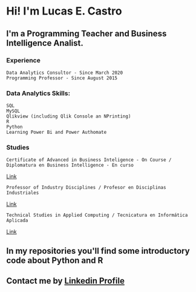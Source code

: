 # Hi! I'm Lucas E. Castro
## I'm a Programming Teacher and Business Intelligence Analist.

### Experience
```
Data Analytics Consultor - Since March 2020
Programming Professor - Since August 2015
```

### Data Analytics Skills:
```
SQL
MySQL
Qlikview (including Qlik Console an NPrinting)
R
Python
Learning Power Bi and Power Authomate
```

### Studies
```
Certificate of Advanced in Business Inteligence - On Course / Diplomatura en Business Intelligence - En curso
``` 
[Link](https://sceu.frba.utn.edu.ar/e-learning/detalle/diplomatura/630/diplomatura-en-business-intelligence)
```
Professor of Industry Disciplines / Profesor en Disciplinas Industriales 
```
[Link](http://www.inspt.utn.edu.ar/pdi_pds/index.html)

```
Technical Studies in Applied Computing / Tecnicatura en Informática Aplicada 
```
[Link](http://www.inspt.utn.edu.ar/academica/60_informatica_aplicada.html)

## In my repositories you'll find some introductory code about Python and R

## Contact me by [Linkedin Profile](https://www.linkedin.com/in/lucas-ezequiel-castro-709723187/)

